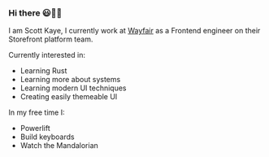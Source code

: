 ### Hi there 😃😵‍💫

I am Scott Kaye, I currently work at [Wayfair](wayfair.com) as a Frontend engineer on their Storefront platform team.

Currently interested in:
- Learning Rust
- Learning more about systems
- Learning modern UI techniques
- Creating easily themeable UI

In my free time I:
- Powerlift
- Build keyboards
- Watch the Mandalorian 

